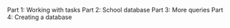Part 1: Working with tasks
Part 2: School database
Part 3: More queries
Part 4: Creating a database
